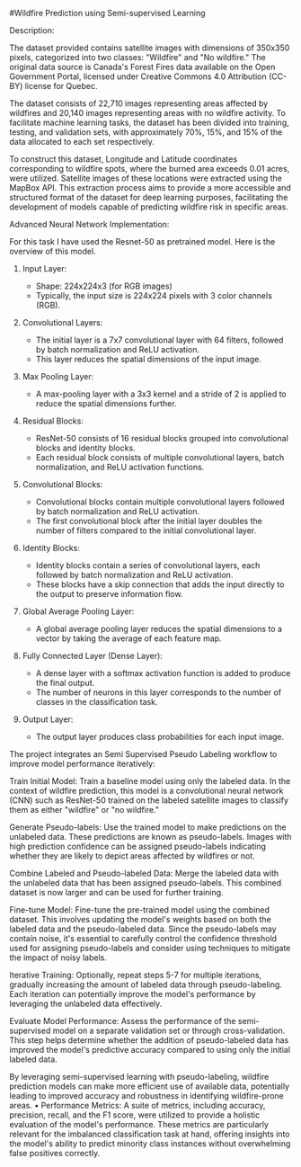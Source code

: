 #Wildfire Prediction using Semi-supervised Learning

Description:

The dataset provided contains satellite images with dimensions of 350x350 pixels, categorized into two classes: "Wildfire" and "No wildfire." The original data source is Canada's Forest Fires data available on the Open Government Portal, licensed under Creative Commons 4.0 Attribution (CC-BY) license for Quebec.

The dataset consists of 22,710 images representing areas affected by wildfires and 20,140 images representing areas with no wildfire activity. To facilitate machine learning tasks, the dataset has been divided into training, testing, and validation sets, with approximately 70%, 15%, and 15% of the data allocated to each set respectively.

To construct this dataset, Longitude and Latitude coordinates corresponding to wildfire spots, where the burned area exceeds 0.01 acres, were utilized. Satellite images of these locations were extracted using the MapBox API. This extraction process aims to provide a more accessible and structured format of the dataset for deep learning purposes, facilitating the development of models capable of predicting wildfire risk in specific areas.

Advanced Neural Network Implementation:

For this task I have used the Resnet-50 as pretrained model. Here is the overview of this model.

1. Input Layer: 
   - Shape: 224x224x3 (for RGB images)
   - Typically, the input size is 224x224 pixels with 3 color channels (RGB).

2. Convolutional Layers:
   - The initial layer is a 7x7 convolutional layer with 64 filters, followed by batch normalization and ReLU activation.
   - This layer reduces the spatial dimensions of the input image.

3. Max Pooling Layer:
   - A max-pooling layer with a 3x3 kernel and a stride of 2 is applied to reduce the spatial dimensions further.

4. Residual Blocks:
   - ResNet-50 consists of 16 residual blocks grouped into convolutional blocks and identity blocks.
   - Each residual block consists of multiple convolutional layers, batch normalization, and ReLU activation functions.

5. Convolutional Blocks:
   - Convolutional blocks contain multiple convolutional layers followed by batch normalization and ReLU activation.
   - The first convolutional block after the initial layer doubles the number of filters compared to the initial convolutional layer.

6. Identity Blocks:
   - Identity blocks contain a series of convolutional layers, each followed by batch normalization and ReLU activation.
   - These blocks have a skip connection that adds the input directly to the output to preserve information flow.

7. Global Average Pooling Layer:
   - A global average pooling layer reduces the spatial dimensions to a vector by taking the average of each feature map.

8. Fully Connected Layer (Dense Layer):
   - A dense layer with a softmax activation function is added to produce the final output.
   - The number of neurons in this layer corresponds to the number of classes in the classification task.

9. Output Layer:
   - The output layer produces class probabilities for each input image.



The project integrates an Semi Supervised Pseudo Labeling  workflow to improve model performance  iteratively:

 Train Initial Model: Train a baseline model using only the labeled data. In the context of wildfire prediction, this model is a convolutional neural network (CNN) such as ResNet-50 trained on the labeled satellite images to classify them as either "wildfire" or "no wildfire."

Generate Pseudo-labels: Use the trained model to make predictions on the unlabeled data. These predictions are known as pseudo-labels. Images with high prediction confidence can be assigned pseudo-labels indicating whether they are likely to depict areas affected by wildfires or not.

Combine Labeled and Pseudo-labeled Data: Merge the labeled data with the unlabeled data that has been assigned pseudo-labels. This combined dataset is now larger and can be used for further training.

Fine-tune Model: Fine-tune the pre-trained model using the combined dataset. This involves updating the model's weights based on both the labeled data and the pseudo-labeled data. Since the pseudo-labels may contain noise, it's essential to carefully control the confidence threshold used for assigning pseudo-labels and consider using techniques to mitigate the impact of noisy labels.

Iterative Training: Optionally, repeat steps 5-7 for multiple iterations, gradually increasing the amount of labeled data through pseudo-labeling. Each iteration can potentially improve the model's performance by leveraging the unlabeled data effectively.

Evaluate Model Performance: Assess the performance of the semi-supervised model on a separate validation set or through cross-validation. This step helps determine whether the addition of pseudo-labeled data has improved the model's predictive accuracy compared to using only the initial labeled data.


By leveraging semi-supervised learning with pseudo-labeling, wildfire prediction models can make more efficient use of available data, potentially leading to improved accuracy and robustness in identifying wildfire-prone areas.
• Performance Metrics: A suite of metrics, including accuracy, precision, recall, and the F1 score, were utilized to provide a holistic evaluation of the model's performance. These metrics are particularly relevant for the imbalanced classification task at hand, offering insights into the model's ability to predict minority class instances without overwhelming false positives correctly.
